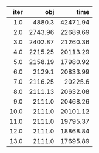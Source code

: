 |   iter |       obj |       time |
| ------:| ---------:| ----------:|
|  $1.0$ |  $4880.3$ | $42471.94$ |
|  $2.0$ | $2743.96$ | $22689.69$ |
|  $3.0$ | $2402.87$ | $21260.36$ |
|  $4.0$ | $2215.25$ | $20113.29$ |
|  $5.0$ | $2158.19$ | $17980.92$ |
|  $6.0$ |  $2129.1$ | $20833.99$ |
|  $7.0$ | $2116.25$ |  $20225.6$ |
|  $8.0$ | $2111.13$ | $20632.08$ |
|  $9.0$ |  $2111.0$ | $20468.26$ |
| $10.0$ |  $2111.0$ | $20101.12$ |
| $11.0$ |  $2111.0$ | $19795.37$ |
| $12.0$ |  $2111.0$ | $18868.84$ |
| $13.0$ |  $2111.0$ | $17695.89$ |

